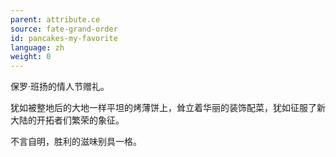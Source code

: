 ```yaml
---
parent: attribute.ce
source: fate-grand-order
id: pancakes-my-favorite
language: zh
weight: 0
---
```


保罗·班扬的情人节赠礼。

犹如被整地后的大地一样平坦的烤薄饼上，耸立着华丽的装饰配菜，犹如征服了新大陆的开拓者们繁荣的象征。

不言自明，胜利的滋味别具一格。

